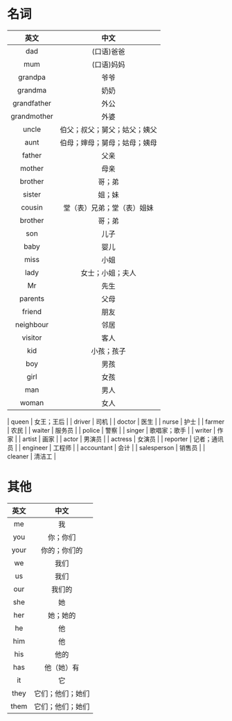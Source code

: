 # 名词
|英文|中文|
|:---:|:---:|
| dad | (口语)爸爸 |
| mum | (口语)妈妈 |
| grandpa | 爷爷 |
| grandma | 奶奶 |
| grandfather | 外公 |
| grandmother | 外婆 |
| uncle | 伯父；叔父；舅父；姑父；姨父 |
| aunt | 伯母；婶母；舅母；姑母；姨母 |
| father | 父亲 |
| mother | 母亲 |
| brother | 哥；弟 |
| sister | 姐；妹 |
| cousin | 堂（表）兄弟；堂（表）姐妹 |
| brother | 哥；弟 |
| son | 儿子 |
| baby | 婴儿 |
| miss | 小姐 |
| lady | 女士；小姐；夫人 |
| Mr | 先生 |
| parents | 父母 |
| friend | 朋友 |
| neighbour | 邻居 |
| visitor | 客人 |
| kid | 小孩；孩子 |
| boy | 男孩 |
| girl | 女孩 |
| man | 男人 |
| woman | 女人 |

| queen | 女王；王后 |
| driver | 司机 |
| doctor | 医生 |
| nurse | 护士 |
| farmer | 农民 |
| waiter | 服务员 |
| police | 警察 |
| singer | 歌唱家；歌手 |
| writer | 作家 |
| artist | 画家 |
| actor | 男演员 |
| actress | 女演员 |
| reporter | 记者；通讯员 |
| engineer | 工程师 |
| accountant | 会计 |
| salesperson | 销售员 |
| cleaner | 清洁工 |



# 其他
|英文|中文|
|:---:|:---:|
| me | 我 |
| you | 你；你们 |
| your | 你的；你们的 |
| we | 我们 |
| us | 我们 |
| our | 我们的 |
| she | 她
| her | 她；她的 |
| he | 他 | 
| him | 他 |
| his | 他的 | 
| has | 他（她）有 | 
| it | 它 |
| they | 它们；他们；她们 |
| them | 它们；他们；她们 |


